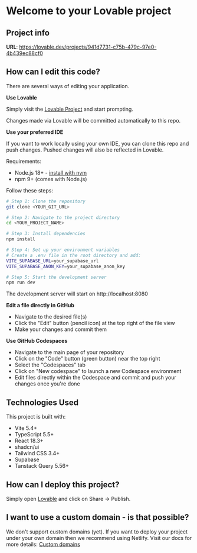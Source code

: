 # Welcome to your Lovable project

## Project info

**URL**: https://lovable.dev/projects/941d7731-c75b-479c-97e0-4b439ec88cf0

## How can I edit this code?

There are several ways of editing your application.

**Use Lovable**

Simply visit the [Lovable Project](https://lovable.dev/projects/941d7731-c75b-479c-97e0-4b439ec88cf0) and start prompting.

Changes made via Lovable will be committed automatically to this repo.

**Use your preferred IDE**

If you want to work locally using your own IDE, you can clone this repo and push changes. Pushed changes will also be reflected in Lovable.

Requirements:
- Node.js 18+ - [install with nvm](https://github.com/nvm-sh/nvm#installing-and-updating)
- npm 9+ (comes with Node.js)

Follow these steps:

```sh
# Step 1: Clone the repository
git clone <YOUR_GIT_URL>

# Step 2: Navigate to the project directory
cd <YOUR_PROJECT_NAME>

# Step 3: Install dependencies
npm install

# Step 4: Set up your environment variables
# Create a .env file in the root directory and add:
VITE_SUPABASE_URL=your_supabase_url
VITE_SUPABASE_ANON_KEY=your_supabase_anon_key

# Step 5: Start the development server
npm run dev
```

The development server will start on http://localhost:8080

**Edit a file directly in GitHub**

- Navigate to the desired file(s)
- Click the "Edit" button (pencil icon) at the top right of the file view
- Make your changes and commit them

**Use GitHub Codespaces**

- Navigate to the main page of your repository
- Click on the "Code" button (green button) near the top right
- Select the "Codespaces" tab
- Click on "New codespace" to launch a new Codespace environment
- Edit files directly within the Codespace and commit and push your changes once you're done

## Technologies Used

This project is built with:

- Vite 5.4+
- TypeScript 5.5+
- React 18.3+
- shadcn/ui
- Tailwind CSS 3.4+
- Supabase
- Tanstack Query 5.56+

## How can I deploy this project?

Simply open [Lovable](https://lovable.dev/projects/941d7731-c75b-479c-97e0-4b439ec88cf0) and click on Share -> Publish.

## I want to use a custom domain - is that possible?

We don't support custom domains (yet). If you want to deploy your project under your own domain then we recommend using Netlify. Visit our docs for more details: [Custom domains](https://docs.lovable.dev/tips-tricks/custom-domain/)